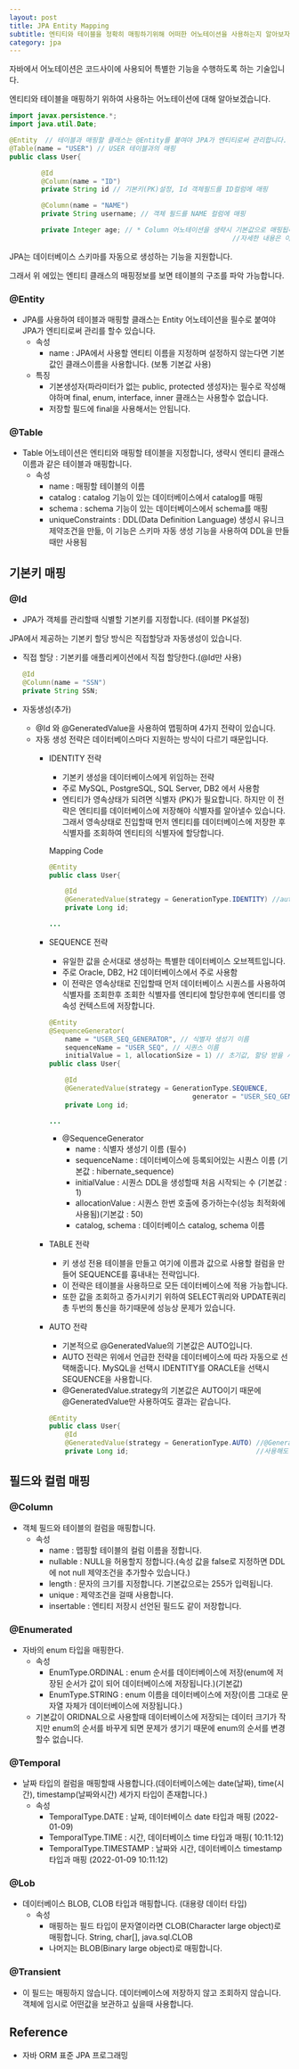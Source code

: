 ```yaml
---
layout: post
title: JPA Entity Mapping
subtitle: 엔티티와 테이블을 정확히 매핑하기위해 어떠한 어노테이션을 사용하는지 알아보자
category: jpa
---
```



자바에서 어노테이션은 코드사이에 사용되어 특별한 기능을 수행하도록 하는 기술입니다.

엔티티와 테이블을 매핑하기 위하여 사용하는 어노테이션에 대해 알아보겠습니다.

```java
import javax.persistence.*;
import java.util.Date;

@Entity  // 테이블과 매핑할 클래스는 @Entity를 붙여야 JPA가 엔티티로써 관리합니다.
@Table(name = "USER") // USER 테이블과의 매핑
public class User{

		@Id
		@Column(name = "ID")
		private String id // 기본키(PK)설정, Id 객체필드를 ID컬럼에 매핑

		@Column(name = "NAME")
		private String username; // 객체 필드를 NAME 컬럼에 매핑

		private Integer age; // * Column 어노테이션을 생략시 기본값으로 매핑됩니다.
														//자세한 내용은 아래에 있습니다.
```

JPA는 데이터베이스 스키마를 자동으로 생성하는 기능을 지원합니다.

그래서 위 에있는 엔티티 클래스의 매핑정보를 보면 테이블의 구조를 파악 가능합니다.

### @Entity

- JPA를 사용하여 테이블과 매핑할 클래스는 Entity 어노테이션을 필수로 붙여야 JPA가 엔티티로써 관리를 할수 있습니다.
    - 속성
        - name : JPA에서 사용할 엔티티 이름을 지정하며 설정하지 않는다면 기본값인 클래스이름을 사용합니다. (보통 기본값 사용)
    - 특징
        - 기본생성자(파라미터가 없는 public, protected 생성자)는 필수로 작성해야하며 final, enum, interface, inner 클래스는 사용할수 없습니다.
        - 저장할 필드에 final을 사용해서는 안됩니다.

### @Table

- Table 어노테이션은 엔티티와 매핑할 테이블을 지정합니다, 생략시 엔티티 클래스 이름과 같은 테이블과 매핑합니다.
    - 속성
        - name : 매핑할 테이블의 이름
        - catalog : catalog 기능이 있는 데이터베이스에서 catalog를 매핑
        - schema : schema 기능이 있는 데이터베이스에서 schema를 매핑
        - uniqueConstraints : DDL(Data Definition Language) 생성시 유니크 제약조건을 만듦, 이 기능은 스키마 자동 생성 기능을 사용하여 DDL을 만들때만 사용됨

## 기본키 매핑

### @Id

- JPA가 객체를 관리할때 식별할 기본키를 지정합니다. (테이블 PK설정)

JPA에서 제공하는 기본키 할당 방식은 직접할당과 자동생성이 있습니다.

- 직접 할당 : 기본키를 애플리케이션에서 직접 할당한다.(@Id만 사용)

    ```java
    @Id
    @Column(name = "SSN")
    private String SSN;
    ```

- 자동생성(추가)
    - @Id 와 @GeneratedValue을 사용하여 맵핑하며 4가지 전략이 있습니다.
    - 자동 생성 전략은 데이터베이스마다 지원하는 방식이 다르기 때문입니다.
        - IDENTITY 전략
            - 기본키 생성을 데이터베이스에게 위임하는 전략
            - 주로 MySQL, PostgreSQL, SQL Server, DB2 에서 사용함
            - 엔티티가 영속상태가 되려면 식별자 (PK)가 필요합니다. 하지만 이 전략은 엔티티를 데이터베이스에 저장해야 식별자를 알아낼수 있습니다. 그래서 영속상태로 진입할때 먼저 엔티티를 데이터베이스에 저장한 후 식별자를 조회하여 엔티티의 식별자에 할당합니다.

            Mapping Code

            ```java
            @Entity
            public class User{

            	@Id
            	@GeneratedValue(strategy = GenerationType.IDENTITY) //auto_increment
            	private Long id;

            ...
            ```


        - SEQUENCE 전략
            - 유일한 값을 순서대로 생성하는 특별한 데이터베이스 오브젝트입니다.
            - 주로 Oracle, DB2, H2 데이터베이스에서 주로 사용함
            - 이 전략은 영속상태로 진입할때 먼저 데이터베이스 시퀀스를 사용하여 식별자를 조회한후 조회한 식별자를 엔티티에 할당한후에 엔티티를 영속성 컨텍스트에 저장합니다.

            ```java
            @Entity
            @SequenceGenerator(
            	name = "USER_SEQ_GENERATOR", // 식별자 생성기 이름
            	sequenceName = "USER_SEQ", // 시퀀스 이름
            	initialValue = 1, allocationSize = 1) // 초기값, 할당 받을 시퀀스 수
            public class User{

            	@Id
            	@GeneratedValue(strategy = GenerationType.SEQUENCE,
            									generator = "USER_SEQ_GENERATOR") // 실별자 생성기 선택
            	private Long id;

            ...
            ```

            - @SequenceGenerator
                - name : 식별자 생성기 이름 (필수)
                - sequenceName : 데이터베이스에 등록되어있는 시퀀스 이름 (기본값 : hibernate_sequence)
                - initialValue : 시퀀스 DDL을 생성할때 처음 시작되는 수 (기본값 : 1)
                - allocationValue : 시퀀스 한번 호출에 증가하는수(성능 최적화에 사용됨)(기본값 : 50)
                - catalog, schema : 데이터베이스 catalog, schema 이름

        - TABLE 전략
            - 키 생성 전용 테이블을 만들고 여기에 이름과 값으로 사용할 컬럼을 만들어 SEQUENCE를 흉내내는 전략입니다.
            - 이 전략은 테이블을 사용하므로 모든 데이터베이스에 적용 가능합니다.
            - 또한 값을 조회하고 증가시키기 위하여 SELECT쿼리와 UPDATE쿼리 총 두번의 통신을 하기때문에 성능상 문제가 있습니다.
        - AUTO 전략
            - 기본적으로 @GeneratedValue의 기본값은 AUTO입니다.
            - AUTO 전략은 위에서 언급한 전략을 데이터베이스에 따라 자동으로 선택해줍니다.                 MySQL을 선택시 IDENTITY를 ORACLE을 선택시 SEQUENCE을 사용합니다.
            - @GeneratedValue.strategy의 기본값은 AUTO이기 때문에 @GeneratedValue만 사용하여도 결과는 같습니다.

            ```java
            @Entity
            public class User{
            	@Id
            	@GeneratedValue(strategy = GenerationType.AUTO) //@GeneratedValue만
            	private Long id;                                //사용해도 결과는 같음
            ```


## 필드와 컬럼 매핑

### @Column

- 객체 필드와 테이블의 컬럼을 매핑합니다.
    - 속성
        - name : 맵핑할 테이블의 컬럼 이름을 정합니다.
        - nullable : NULL을 허용할지 정합니다.(속성 값을 false로 지정하면 DDL에 not null 제약조건을 추가할수 있습니다.)
        - length : 문자의 크기를 지정합니다. 기본값으로는 255가 입력됩니다.
        - unique : 제약조건을 걸때 사용합니다.
        - insertable : 엔티티 저장시 선언된 필드도 같이 저장합니다.


### @Enumerated

- 자바의 enum 타입을 매핑한다.
    - 속성
        - EnumType.ORDINAL : enum 순서를 데이터베이스에 저장(enum에 저장된 순서가 값이 되어 데이터베이스에 저장됩니다.)(기본값)
        - EnumType.STRING : enum 이름을 데이터베이스에 저장(이름 그대로 문자열 자체가 데이터베이스에 저장됩니다.)
    - 기본값이 ORIDNAL으로 사용할때 데이터베이스에 저장되는 데이터 크기가 작지만 enum의 순서를 바꾸게 되면 문제가 생기기 때문에 enum의 순서를 변경할수 없습니다.


### @Temporal

- 날짜 타입의 컬럼을 매핑할때 사용합니다.(데이터베이스에는 date(날짜), time(시간), timestamp(날짜와시간) 세가지 타입이 존재합니다.)
    - 속성
        - TemporalType.DATE : 날짜, 데이터베이스 date 타입과 매핑 (2022-01-09)
        - TemporalType.TIME : 시간, 데이터베이스 time 타입과 매핑( 10:11:12)
        - TemporalType.TIMESTAMP : 날짜와 시간, 데이터베이스 timestamp 타입과 매핑            (2022-01-09 10:11:12)

### @Lob

- 데이터베이스 BLOB, CLOB 타입과 매핑합니다. (대용량 데이터 타입)
    - 속성
        - 매핑하는 필드 타입이 문자열이라면 CLOB(Character large object)로 매핑합니다.                            String, char[], java.sql.CLOB
        - 나머지는 BLOB(Binary large object)로 매핑합니다.


### @Transient

- 이 필드는 매핑하지 않습니다. 데이터베이스에 저장하지 않고 조회하지 않습니다. 객체에 임시로 어떤값을 보관하고 싶을때 사용합니다.

## Reference

- 자바 ORM 표준 JPA 프로그래밍

